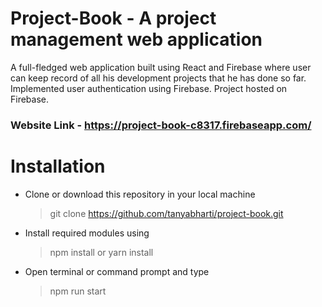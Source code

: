 # Project-Book - A project management web application 
A full-fledged web application built using React and Firebase where user can keep record of all his development projects that he has done so far. 
Implemented user authentication using Firebase.                                                                                                                       Project hosted on Firebase.

### Website Link - https://project-book-c8317.firebaseapp.com/

# Installation
- Clone or download this repository in your local machine
  >  git clone https://github.com/tanyabharti/project-book.git

- Install required modules using
  > npm install or yarn install

- Open terminal or command prompt and type
  >  npm run start
